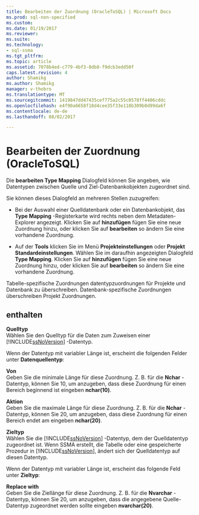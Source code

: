 ```yaml
---
title: Bearbeiten der Zuordnung (OracleToSQL) | Microsoft Docs
ms.prod: sql-non-specified
ms.custom: 
ms.date: 01/19/2017
ms.reviewer: 
ms.suite: 
ms.technology:
- sql-ssma
ms.tgt_pltfrm: 
ms.topic: article
ms.assetid: 7078b4ed-c779-4bf3-8db8-f9dcb3edd50f
caps.latest.revision: 4
author: Shamikg
ms.author: Shamikg
manager: v-thobro
ms.translationtype: MT
ms.sourcegitcommit: 1419847dd47435cef775a2c55c0578ff4406cddc
ms.openlocfilehash: e4f90a6658f18d4cee35f33e118b309b0d99da6f
ms.contentlocale: de-de
ms.lasthandoff: 08/02/2017

---
```

# <a name="edit-type-mapping-oracletosql"></a>Bearbeiten der Zuordnung (OracleToSQL)
Die **bearbeiten Type Mapping** Dialogfeld können Sie angeben, wie Datentypen zwischen Quelle und Ziel-Datenbankobjekten zugeordnet sind.  
  
Sie können dieses Dialogfeld an mehreren Stellen zuzugreifen:  
  
-   Bei der Auswahl einer Quelldatenbank oder ein Datenbankobjekt, das **Type Mapping** -Registerkarte wird rechts neben dem Metadaten-Explorer angezeigt. Klicken Sie auf **hinzufügen** fügen Sie eine neue Zuordnung hinzu, oder klicken Sie auf **bearbeiten** so ändern Sie eine vorhandene Zuordnung.  
  
-   Auf der **Tools** klicken Sie im Menü **Projekteinstellungen** oder **Projekt Standardeinstellungen**. Wählen Sie im daraufhin angezeigten Dialogfeld **Type Mapping**. Klicken Sie auf **hinzufügen** fügen Sie eine neue Zuordnung hinzu, oder klicken Sie auf **bearbeiten** so ändern Sie eine vorhandene Zuordnung.  
  
Tabelle-spezifische Zuordnungen datentypzuordnungen für Projekte und Datenbank zu überschreiben. Datenbank-spezifische Zuordnungen überschreiben Projekt Zuordnungen.  
  
## <a name="options"></a>enthalten  
**Quelltyp**  
Wählen Sie den Quelltyp für die Daten zum Zuweisen einer [!INCLUDE[ssNoVersion](../../includes/ssnoversion_md.md)] -Datentyp.  
  
Wenn der Datentyp mit variabler Länge ist, erscheint die folgenden Felder unter **Datenquellentyp**:  
  
**Von**  
Geben Sie die minimale Länge für diese Zuordnung. Z. B. für die **Nchar** -Datentyp, können Sie 10, um anzugeben, dass diese Zuordnung für einen Bereich beginnend ist eingeben **nchar(10)**.  
  
**Aktion**  
Geben Sie die maximale Länge für diese Zuordnung. Z. B. für die **Nchar** -Datentyp, können Sie 20, um anzugeben, dass diese Zuordnung für einen Bereich endet am eingeben **nchar(20)**.  
  
**Zieltyp**  
Wählen Sie die [!INCLUDE[ssNoVersion](../../includes/ssnoversion_md.md)] -Datentyp, dem der Quelldatentyp zugeordnet ist. Wenn SSMA erstellt, die Tabelle oder eine gespeicherte Prozedur in [!INCLUDE[ssNoVersion](../../includes/ssnoversion_md.md)], ändert sich der Quelldatentyp auf diesen Datentyp.  
  
Wenn der Datentyp mit variabler Länge ist, erscheint das folgende Feld unter **Zieltyp**:  
  
**Replace with**  
Geben Sie die Ziellänge für diese Zuordnung. Z. B. für die **Nvarchar** -Datentyp, können Sie 20, um anzugeben, dass die angegebene Quelle-Datentyp zugeordnet werden sollte eingeben **nvarchar(20)**.  
  

